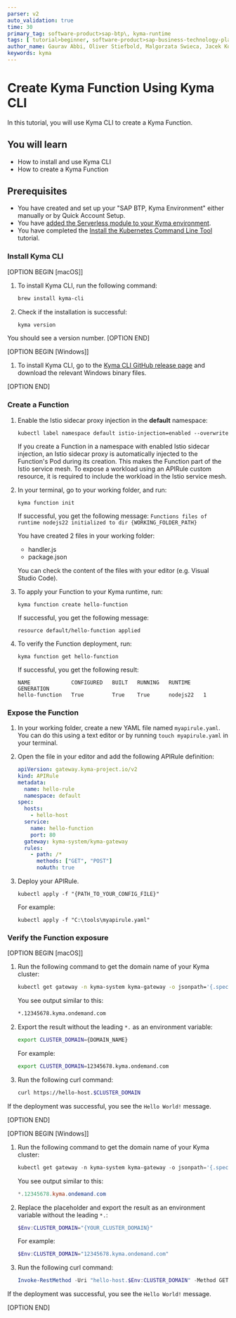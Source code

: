 ```yaml
---
parser: v2
auto_validation: true
time: 30
primary_tag: software-product>sap-btp\, kyma-runtime
tags: [ tutorial>beginner, software-product>sap-business-technology-platform]
author_name: Gaurav Abbi, Oliver Stiefbold, Malgorzata Swieca, Jacek Konopelski
keywords: kyma
---
```


# Create Kyma Function Using Kyma CLI

<!-- description -->In this tutorial, you will use Kyma CLI to create a Kyma Function. 

## You will learn

  - How to install and use Kyma CLI
  - How to create a Kyma Function

## Prerequisites

- You have created and set up your "SAP BTP, Kyma Environment" either manually or by Quick Account Setup.
- You have [added the Serverless module to your Kyma environment](https://help.sap.com/docs/btp/sap-business-technology-platform/enable-and-disable-kyma-module?locale=en-US).
- You have completed the [Install the Kubernetes Command Line Tool](https://developers.sap.com/tutorials/cp-kyma-download-cli.html) tutorial.

### Install Kyma CLI

[OPTION BEGIN [macOS]]
1. To install Kyma CLI, run the following command:

    ```bash
    brew install kyma-cli
    ```
2. Check if the installation is successful:

    ```bash
    kyma version
    ```
You should see a version number.
[OPTION END]

[OPTION BEGIN [Windows]]

1. To install Kyma CLI, go to the [Kyma CLI GitHub release page](https://github.com/kyma-project/cli/releases/tag/3.0.0) and download the relevant Windows binary files.

[OPTION END]

### Create a Function

1. Enable the Istio sidecar proxy injection in the **default** namespace:

    ```bash/Powershell
    kubectl label namespace default istio-injection=enabled --overwrite
    ```

    If you create a Function in a namespace with enabled Istio sidecar injection, an Istio sidecar proxy is automatically injected to the Function's Pod during its creation. This makes the Function part of the Istio service mesh. To expose a workload using an APIRule custom resource, it is required to include the workload in the Istio service mesh.

2. In your terminal, go to your working folder, and run:

    ```bash/Powershell
    kyma function init
    ```

    If successful, you get the following message:
    `Functions files of runtime nodejs22 initialized to dir {WORKING_FOLDER_PATH}`

    You have created 2 files in your working folder:

    - handler.js
    - package.json

    You can check the content of the files with your editor (e.g. Visual Studio Code).

3. To apply your Function to your Kyma runtime, run:

    ```bash/Powershell
    kyma function create hello-function
    ```
   
    If successful, you get the following message: 

    ```bash/Powershell
    resource default/hello-function applied
    ```
  
4. To verify the Function deployment, run:

    ```bash/Powershell
    kyma function get hello-function
    ```
   
    If successful, you get the following result:

    ```bash/Powershell
    NAME             CONFIGURED   BUILT   RUNNING   RUNTIME    GENERATION
    hello-function   True         True    True      nodejs22   1
    ```
   
### Expose the Function   

1. In your working folder, create a new YAML file named `myapirule.yaml`. You can do this using a text editor or by running `touch myapirule.yaml` in your terminal.
   
2. Open the file in your editor and add the following APIRule definition:

    ```yaml
    apiVersion: gateway.kyma-project.io/v2
    kind: APIRule
    metadata:
      name: hello-rule
      namespace: default
    spec:
      hosts:
        - hello-host
      service:
        name: hello-function
        port: 80
      gateway: kyma-system/kyma-gateway
      rules:
        - path: /*
          methods: ["GET", "POST"]
          noAuth: true
    ```

3. Deploy your APIRule. 
   
    ```bash/Powershell
    kubectl apply -f "{PATH_TO_YOUR_CONFIG_FILE}"
    ```

    For example:   

    ```bash/Powershell
    kubectl apply -f "C:\tools\myapirule.yaml"
    ```
   
### Verify the Function exposure

[OPTION BEGIN [macOS]]

1. Run the following command to get the domain name of your Kyma cluster:

    ```bash
    kubectl get gateway -n kyma-system kyma-gateway -o jsonpath='{.spec.servers[0].hosts[0]}'
    ```

    You see output similar to this:
    
    ```bash
    *.12345678.kyma.ondemand.com
    ```

2. Export the result without the leading `*.` as an environment variable:


    ```bash
    export CLUSTER_DOMAIN={DOMAIN_NAME}
    ```
    
    For example:

    ```bash
    export CLUSTER_DOMAIN=12345678.kyma.ondemand.com
    ```


3. Run the following curl command: 

    ```bash
    curl https://hello-host.$CLUSTER_DOMAIN
    ```


If the deployment was successful, you see the `Hello World!` message.

[OPTION END]

[OPTION BEGIN [Windows]]

1. Run the following command to get the domain name of your Kyma cluster:

    ```Powershell
    kubectl get gateway -n kyma-system kyma-gateway -o jsonpath='{.spec.servers[0].hosts[0]}'
    ```

    You see output similar to this:
    
    ```Powershell
    *.12345678.kyma.ondemand.com
    ```

2. Replace the placeholder and export the result as an environment variable without the leading `*.`:

    ```Powershell
    $Env:CLUSTER_DOMAIN="{YOUR_CLUSTER_DOMAIN}"
    ```
    
    For example:

    ```Powershell
    $Env:CLUSTER_DOMAIN="12345678.kyma.ondemand.com"
    ```


3. Run the following curl command: 

    ```Powershell
    Invoke-RestMethod -Uri "hello-host.$Env:CLUSTER_DOMAIN" -Method GET
    ```

If the deployment was successful, you see the `Hello World!` message.

[OPTION END]